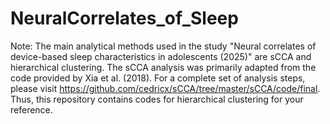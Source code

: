 # NeuralCorrelates_of_Sleep
Note: The main analytical methods used in the study "Neural correlates of device-based sleep characteristics in adolescents (2025)" are sCCA and hierarchical clustering. 
The sCCA analysis was primarily adapted from the code provided by Xia et al. (2018). For a complete set of analysis steps, please visit https://github.com/cedricx/sCCA/tree/master/sCCA/code/final. 
Thus, this repository contains codes for hierarchical clustering for your reference.
